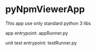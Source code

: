 # pyNpmViewerApp

This app use only standard python 3 libs

app entrypoint: appRunner.py

unit test entrypoint: testRunner.py